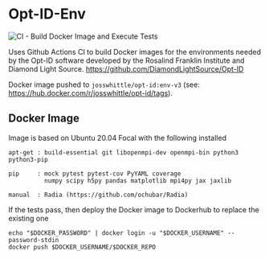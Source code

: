 # Opt-ID-Env

![CI - Build Docker Image and Execute Tests](https://github.com/JossWhittle/Opt-ID-Env/workflows/CI%20-%20Build%20Docker%20Image%20and%20Execute%20Tests/badge.svg)

Uses Github Actions CI to build Docker images for the environments needed by the Opt-ID software developed by the Rosalind Franklin Institute and Diamond Light Source. https://github.com/DiamondLightSource/Opt-ID

Docker image pushed to `josswhittle/opt-id:env-v3` (see: https://hub.docker.com/r/josswhittle/opt-id/tags).

## Docker Image

Image is based on Ubuntu 20.04 Focal with the following installed

```
apt-get : build-essential git libopenmpi-dev openmpi-bin python3 python3-pip

pip     : mock pytest pytest-cov PyYAML coverage 
          numpy scipy h5py pandas matplotlib mpi4py jax jaxlib

manual  : Radia (https://github.com/ochubar/Radia)
```

If the tests pass, then deploy the Docker image to Dockerhub to replace the existing one

```
echo "$DOCKER_PASSWORD" | docker login -u "$DOCKER_USERNAME" --password-stdin
docker push $DOCKER_USERNAME/$DOCKER_REPO
```

